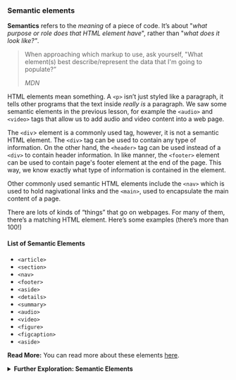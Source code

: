 ### Semantic elements

**Semantics** refers to the *meaning* of a piece of code. It’s about "*what purpose or role does that HTML element have*", rather than "*what does it look like?"*.

> When approaching which markup to use, ask yourself, "What element(s) best describe/represent the data that I'm going to populate?”
>
> *MDN*
>

HTML elements mean something. A `<p>` isn’t just styled like a paragraph, it tells other programs that the text inside *really is* a paragraph. We saw some semantic elements in the previous lesson, for example the `<audio>` and `<video>` tags that allow us to add audio and video content into a web page.


The `<div`> element is a commonly used tag, however, it is not a semantic HTML element. The `<div>` tag can be used to contain any type of information. On the other hand, the `<header>` tag can be used instead of a `<div>` to contain header information. In like manner, the `<footer>` element can be used to contain page's footer element at the end of the page. This way, we know exactly what type of information is contained in the element.

Other commonly used semantic HTML elements include the `<nav>` which is used to hold nagivational links and the `<main>`, used to encapsulate the main content of a page.

There are lots of kinds of “things” that go on webpages. For many of them, there’s a matching HTML element. Here’s some examples (there’s more than 100!)

#### List of Semantic Elements 

- `<article>`
- `<section>`
- `<nav>`
- `<footer>`
- `<aside>`
- `<details>`
- `<summary>`
- `<audio>` 
- `<video>`
- `<figure>`
- `<figcaption>`
- `<aside>`

<aside>

**Read More:** 
You can read more about these elements [here](https://www.codecademy.com/learn/learn-html/modules/learn-semantic-html/cheatsheet).

<aside>

<details>
<summary>
<strong>Further Exploration: Semantic Elements</strong>
</summary>

[https://developer.mozilla.org/en-US/docs/Glossary/semantics](https://developer.mozilla.org/en-US/docs/Glossary/semantics)

Questions to explore:

- Why use Semantic HTML?
- What are the benefits of Semantic Elements?
- When would you use these?

</details>